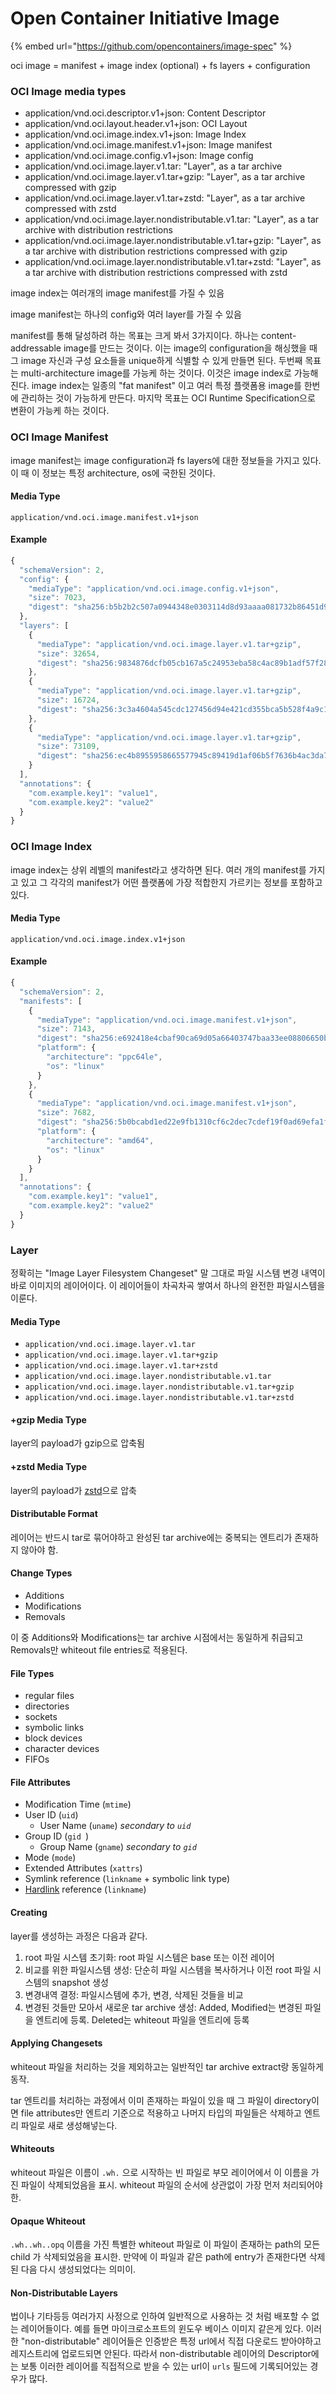 # Open Container Initiative Image

{% embed url="https://github.com/opencontainers/image-spec" %}

&#x20;oci image = manifest + image index (optional) + fs layers + configuration

### OCI Image media types

* application/vnd.oci.descriptor.v1+json: Content Descriptor&#x20;
* application/vnd.oci.layout.header.v1+json: OCI Layout&#x20;
* application/vnd.oci.image.index.v1+json: Image Index&#x20;
* application/vnd.oci.image.manifest.v1+json: Image manifest
* application/vnd.oci.image.config.v1+json: Image config&#x20;
* application/vnd.oci.image.layer.v1.tar: "Layer", as a tar archive&#x20;
* application/vnd.oci.image.layer.v1.tar+gzip: "Layer", as a tar archive compressed with gzip&#x20;
* application/vnd.oci.image.layer.v1.tar+zstd: "Layer", as a tar archive compressed with zstd&#x20;
* application/vnd.oci.image.layer.nondistributable.v1.tar: "Layer", as a tar archive with distribution restrictions&#x20;
* application/vnd.oci.image.layer.nondistributable.v1.tar+gzip: "Layer", as a tar archive with distribution restrictions compressed with gzip&#x20;
* application/vnd.oci.image.layer.nondistributable.v1.tar+zstd: "Layer", as a tar archive with distribution restrictions compressed with zstd

image index는 여러개의 image manifest를 가질 수 있음

image manifest는 하나의 config와 여러 layer를 가질 수 있음

manifest를 통해 달성하려 하는 목표는 크게 봐서 3가지이다. 하나는 content-addressable image를 만드는 것이다. 이는 image의 configuration을 해싱했을 때 그 image 자신과 구성 요소들을 unique하게 식별할 수 있게 만들면 된다. 두번째 목표는 multi-architecture image를 가능케 하는 것이다. 이것은 image index로 가능해진다. image index는 일종의 "fat manifest" 이고 여러 특정 플랫폼용 image를 한번에 관리하는 것이 가능하게 만든다. 마지막 목표는 OCI Runtime Specification으로 변환이 가능케 하는 것이다.

### OCI Image Manifest

image manifest는 image configuration과 fs layers에 대한 정보들을 가지고 있다. 이 때 이 정보는 특정 architecture, os에 국한된 것이다.&#x20;

#### Media Type

`application/vnd.oci.image.manifest.v1+json`

#### Example

```javascript
{
  "schemaVersion": 2,
  "config": {
    "mediaType": "application/vnd.oci.image.config.v1+json",
    "size": 7023,
    "digest": "sha256:b5b2b2c507a0944348e0303114d8d93aaaa081732b86451d9bce1f432a537bc7"
  },
  "layers": [
    {
      "mediaType": "application/vnd.oci.image.layer.v1.tar+gzip",
      "size": 32654,
      "digest": "sha256:9834876dcfb05cb167a5c24953eba58c4ac89b1adf57f28f2f9d09af107ee8f0"
    },
    {
      "mediaType": "application/vnd.oci.image.layer.v1.tar+gzip",
      "size": 16724,
      "digest": "sha256:3c3a4604a545cdc127456d94e421cd355bca5b528f4a9c1905b15da2eb4a4c6b"
    },
    {
      "mediaType": "application/vnd.oci.image.layer.v1.tar+gzip",
      "size": 73109,
      "digest": "sha256:ec4b8955958665577945c89419d1af06b5f7636b4ac3da7f12184802ad867736"
    }
  ],
  "annotations": {
    "com.example.key1": "value1",
    "com.example.key2": "value2"
  }
}
```

### OCI Image Index

image index는 상위 레벨의 manifest라고 생각하면 된다. 여러 개의 manifest를 가지고 있고 그 각각의 manifest가 어떤 플랫폼에 가장 적합한지 가르키는 정보를 포함하고 있다.

#### Media Type

`application/vnd.oci.image.index.v1+json`

#### Example

```javascript
{
  "schemaVersion": 2,
  "manifests": [
    {
      "mediaType": "application/vnd.oci.image.manifest.v1+json",
      "size": 7143,
      "digest": "sha256:e692418e4cbaf90ca69d05a66403747baa33ee08806650b51fab815ad7fc331f",
      "platform": {
        "architecture": "ppc64le",
        "os": "linux"
      }
    },
    {
      "mediaType": "application/vnd.oci.image.manifest.v1+json",
      "size": 7682,
      "digest": "sha256:5b0bcabd1ed22e9fb1310cf6c2dec7cdef19f0ad69efa1f392e94a4333501270",
      "platform": {
        "architecture": "amd64",
        "os": "linux"
      }
    }
  ],
  "annotations": {
    "com.example.key1": "value1",
    "com.example.key2": "value2"
  }
}
```

### Layer

정확히는 "Image Layer Filesystem Changeset" 말 그대로 파일 시스템 변경 내역이 바로 이미지의 레이어이다. 이 레이어들이 차곡차곡 쌓여서 하나의 완전한 파일시스템을 이룬다.&#x20;

#### Media Type

* `application/vnd.oci.image.layer.v1.tar`
* `application/vnd.oci.image.layer.v1.tar+gzip`
* `application/vnd.oci.image.layer.v1.tar+zstd`
* `application/vnd.oci.image.layer.nondistributable.v1.tar`
* `application/vnd.oci.image.layer.nondistributable.v1.tar+gzip`
* `application/vnd.oci.image.layer.nondistributable.v1.tar+zstd`

#### +gzip Media Type

layer의 payload가 gzip으로 압축됨

#### +zstd Media Type

layer의 payload가 [zstd](https://github.com/facebook/zstd)으로 압축

#### Distributable Format

레이어는 반드시 tar로 묶어야하고 완성된 tar archive에는 중복되는 엔트리가 존재하지 않아야 함.

#### Change Types

* Additions
* Modifications
* Removals

이 중 Additions와 Modifications는 tar archive 시점에서는 동일하게 취급되고 Removals만 whiteout file entries로 적용된다.

#### File Types

* regular files
* directories
* sockets
* symbolic links
* block devices
* character devices
* FIFOs

#### File Attributes

* Modification Time (`mtime`)
* User ID (`uid`)
  * User Name (`uname`) _secondary to `uid`_
* Group ID (`gid `)
  * Group Name (`gname`) _secondary to `gid`_
* Mode (`mode`)
* Extended Attributes (`xattrs`)
* Symlink reference (`linkname` + symbolic link type)
* [Hardlink](https://github.com/opencontainers/image-spec/blob/master/layer.md#hardlinks) reference (`linkname`)

#### Creating

layer를 생성하는 과정은 다음과 같다.

1. root 파일 시스템 초기화: root 파일 시스템은 base 또는 이전 레이어
2. 비교를 위한 파일시스템 생성: 단순히 파일 시스템을 복사하거나 이전 root 파일 시스템의 snapshot 생성
3. 변경내역 결정: 파일시스템에 추가, 변경, 삭제된 것들을 비교
4. 변경된 것들만 모아서 새로운 tar archive 생성: Added, Modified는 변경된 파일을 엔트리에 등록. Deleted는 whiteout 파일을 엔트리에 등록

#### Applying Changesets

whiteout 파일을 처리하는 것을 제외하고는 일반적인 tar archive extract랑 동일하게 동작.

tar 엔트리를 처리하는 과정에서 이미 존재하는 파일이 있을 때 그 파일이 directory이면 file attributes만 엔트리 기준으로 적용하고 나머지 타입의 파일들은 삭제하고 엔트리 파일로 새로 생성해넣는다.

#### Whiteouts

whiteout 파일은 이름이 `.wh.` 으로 시작하는 빈 파일로 부모 레이어에서 이 이름을 가진 파일이 삭제되었음을 표시. whiteout 파일의 순서에 상관없이 가장 먼저 처리되어야 한.

#### Opaque Whiteout

`.wh..wh..opq` 이름을 가진 특별한 whiteout 파일로 이 파일이 존재하는 path의 모든 child 가 삭제되었음을 표시한. 만약에 이 파일과 같은 path에 entry가 존재한다면 삭제된 다음 다시 생성되었다는 의미이.

#### Non-Distributable Layers

법이나 기타등등 여러가지 사정으로 인하여 일반적으로 사용하는 것 처럼 배포할 수 없는 레이어들이다. 예를 들면 마이크로소프트의 윈도우 베이스 이미지 같은게 있다. 이러한 "non-distributable" 레이어들은 인증받은 특정 url에서 직접 다운로드 받아야하고 레지스트리에 업로드되면 안된다. 따라서 non-distributable 레이어의 Descriptor에는 보통 이러한 레이어를 직접적으로 받을 수 있는 url이 `urls` 필드에 기록되어있는 경우가 많다.

